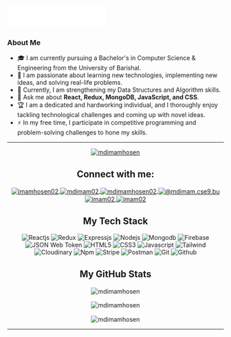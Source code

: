 <img src="header_en.svg"></img>
 
### About Me

- 🎓 I am currently pursuing a Bachelor's in Computer Science & Engineering from the University of Barishal.
- 🌱 I am passionate about learning new technologies, implementing new ideas, and solving real-life problems.
- 🤖 Currently, I am strengthening my Data Structures and Algorithm skills.
- 💬 Ask me about **React, Redux, MongoDB, JavaScript, and CSS**.
- 🏆 I am a dedicated and hardworking individual, and I thoroughly enjoy tackling technological challenges and coming up with novel ideas.
- ⚡ In my free time, I participate in competitive programming and problem-solving challenges to hone my skills.

---

<p align="center" style="margin-bottom: 20px;">
  
  <a href="https://github.com/ryo-ma/github-profile-trophy">
    <img src="https://github-profile-trophy.vercel.app/?username=mdimamhosen" alt="mdimamhosen" />
  </a>
 
</p>

<h2 align="center">Connect with me:</h2>
<p align="center">
  <a href="https://twitter.com/imamhosen02" target="blank">
    <img align="center" src="https://raw.githubusercontent.com/rahuldkjain/github-profile-readme-generator/master/src/images/icons/Social/twitter.svg" alt="imamhosen02" height="30" width="40" />
  </a>
  <a href="https://linkedin.com/in/mdimam02" target="blank">
    <img align="center" src="https://raw.githubusercontent.com/rahuldkjain/github-profile-readme-generator/master/src/images/icons/Social/linked-in-alt.svg" alt="mdimam02" height="30" width="40" />
  </a>
  <a href="https://fb.com/mdimamhosen02" target="blank">
    <img align="center" src="https://raw.githubusercontent.com/rahuldkjain/github-profile-readme-generator/master/src/images/icons/Social/facebook.svg" alt="mdimamhosen02" height="30" width="40" />
  </a>
  <a href="https://medium.com/@mdimam.cse9.bu" target="blank">
    <img align="center" src="https://raw.githubusercontent.com/rahuldkjain/github-profile-readme-generator/master/src/images/icons/Social/medium.svg" alt="@mdimam.cse9.bu" height="30" width="40" />
  </a>
  <a href="https://codeforces.com/profile/imam02" target="blank">
    <img align="center" src="https://raw.githubusercontent.com/rahuldkjain/github-profile-readme-generator/master/src/images/icons/Social/codeforces.svg" alt="imam02" height="30" width="40" />
  </a>
  <a href="https://www.leetcode.com/imam02" target="blank">
    <img align="center" src="https://raw.githubusercontent.com/rahuldkjain/github-profile-readme-generator/master/src/images/icons/Social/leet-code.svg" alt="imam02" height="30" width="40" />
  </a>
</p>

<h2 align="center">My Tech Stack</h2>
<p align="center">
  <img src="https://img.shields.io/badge/React-20232A?style=for-the-badge&logo=react&logoColor=61DAFB" alt="Reactjs" />
  <img src="https://img.shields.io/badge/Redux-593D88?style=for-the-badge&logo=redux&logoColor=white" alt="Redux" />
  <img src="https://img.shields.io/badge/Express.js-000000?style=for-the-badge&logo=express&logoColor=white" alt="Expressjs" />
  <img src="https://img.shields.io/badge/Node.js-339933?style=for-the-badge&logo=nodedotjs&logoColor=white" alt="Nodejs" />
  <img src="https://img.shields.io/badge/MongoDB-4EA94B?style=for-the-badge&logo=mongodb&logoColor=white" alt="Mongodb" />
  <img src="https://img.shields.io/badge/Firebase-5f6368?style=for-the-badge&logo=firebase&logoColor=FFCC30" alt="Firebase" />
  <img src="https://img.shields.io/badge/JSON Web Token-000000?style=for-the-badge&logo=jsonwebtokens&logoColor=white" alt="JSON Web Token" />
  <img src="https://img.shields.io/badge/HTML5-E34F26?style=for-the-badge&logo=html5&logoColor=white" alt="HTML5" />
  <img src="https://img.shields.io/badge/CSS3-1572B6?style=for-the-badge&logo=css3&logoColor=white" alt="CSS3" />
  <img src="https://img.shields.io/badge/JavaScript-323330?style=for-the-badge&logo=javascript&logoColor=F7DF1E" alt="Javascript" />
  <img src="https://img.shields.io/badge/Tailwind_CSS-38B2AC?style=for-the-badge&logo=tailwind-css&logoColor=white" alt="Tailwind" />
  <img src="https://img.shields.io/badge/Cloudinary-3448C5?style=for-the-badge&logo=cloudinary-css&logoColor=white" alt="Cloudinary" />
  <img src="https://img.shields.io/badge/npm-CB3837?style=for-the-badge&logo=npm&logoColor=white" alt="Npm" />
  <img src="https://img.shields.io/badge/Stripe-635BFF?style=for-the-badge&logo=stripe&logoColor=white" alt="Stripe" />
  <img src="https://img.shields.io/badge/Postman-FF6C37?style=for-the-badge&logo=Postman&logoColor=white" alt="Postman" />
  <img src="https://img.shields.io/badge/Git-F44D27?style=for-the-badge&logo=git&logoColor=white" alt="Git" />
  <img src="https://img.shields.io/badge/GitHub-100000?style=for-the-badge&logo=github&logoColor=white" alt="Github" />
</p>

<h2 align="center">My GitHub Stats</h2>
<p align="center">
  <img align="center" src="https://github-readme-stats-khaki-xi.vercel.app/api?username=mdimamhosen&show_icons=true&theme=dark" alt="mdimamhosen" />
</p>
<p align="center">
  <img align="center" src="https://github-readme-streak-stats.herokuapp.com?user=mdimamhosen&theme=dark" alt="mdimamhosen" />
</p>
<p align="center">
  <img align="center" src="https://github-readme-stats-khaki-xi.vercel.app/api/top-langs/?username=mdimamhosen&layout=compact&langs_count=10&border_radius=4.5&theme=dark" alt="mdimamhosen" />
</p>

---
 
